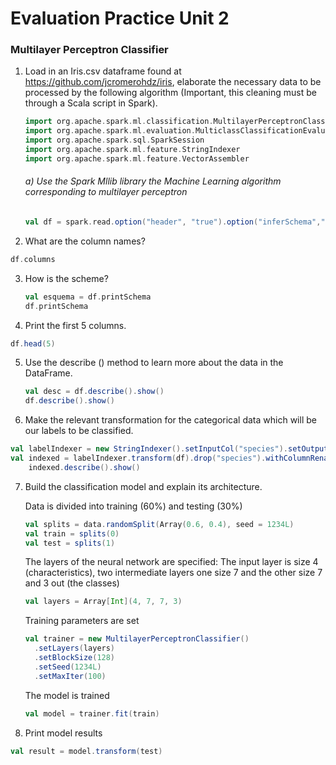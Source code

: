 # Evaluation Practice Unit 2

### Multilayer Perceptron Classifier

1. Load in an Iris.csv dataframe found at https://github.com/jcromerohdz/iris, elaborate the necessary data to be processed by the following algorithm (Important, this cleaning must be through a Scala script in Spark).
    ```scala
    import org.apache.spark.ml.classification.MultilayerPerceptronClassifier
    import org.apache.spark.ml.evaluation.MulticlassClassificationEvaluator
    import org.apache.spark.sql.SparkSession
    import org.apache.spark.ml.feature.StringIndexer
    import org.apache.spark.ml.feature.VectorAssembler
    ```

    ###### a) Use the Spark Mllib library the Machine Learning algorithm corresponding to multilayer perceptron
    ```scala
    val df = spark.read.option("header", "true").option("inferSchema","true")csv("iris.csv")
    ```

2. What are the column names?
```scala
df.columns
```

3. How is the scheme?   
    ```scala  
    val esquema = df.printSchema
    df.printSchema
    ```
    
4. Print the first 5 columns.
```scala
df.head(5)
```

5. Use the describe () method to learn more about the data in the DataFrame.

    ```scala
    val desc = df.describe().show()
    df.describe().show() 
    ```

6. Make the relevant transformation for the categorical data which will be our labels to be classified.
```scala
val labelIndexer = new StringIndexer().setInputCol("species").setOutputCol("indexedLabel").fit(df)
val indexed = labelIndexer.transform(df).drop("species").withColumnRenamed("indexedLabel", "label")
    indexed.describe().show()
```

7. Build the classification model and explain its architecture.
    
    Data is divided into training (60%) and testing (30%)
    ```scala
    val splits = data.randomSplit(Array(0.6, 0.4), seed = 1234L)
    val train = splits(0)
    val test = splits(1)
    ```

    The layers of the neural network are specified:
    The input layer is size 4 (characteristics), two intermediate layers one size 7 and the other size 7 and 3 out (the classes) 
    ```scala
    val layers = Array[Int](4, 7, 7, 3)
    ```
    Training parameters are set
    ```scala
    val trainer = new MultilayerPerceptronClassifier()
      .setLayers(layers)
      .setBlockSize(128)
      .setSeed(1234L)
      .setMaxIter(100)
    ```

    The model is trained
    ```scala
    val model = trainer.fit(train)
    ```
    
8. Print model results
```scala
val result = model.transform(test)
```